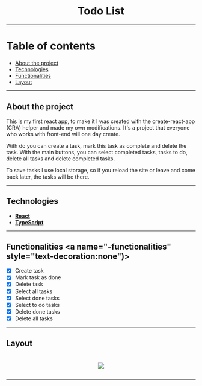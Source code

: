 <h1 align="center"> Todo List </h1>

---
  
Table of contents 
=================
<!--ts-->
  * [About the project](#-about-project)
  * [Technologies](#-technologies)
  * [Functionalities](#-functionalities)
  * [Layout](#-layout)
<!--te-->

---

## About the project <a name="-about-project" style="text-decoration:none"></a> 

This is my first react app, to make it I was created with the create-react-app (CRA) helper and made my own modifications. It's a project that everyone who works with front-end will one day create. 

With do you can create a task, mark this task as complete and delete the task. With the main buttons, you can select completed tasks, tasks to do, delete all tasks and delete completed tasks.

To save tasks I use local storage, so if you reload the site or leave and come back later, the tasks will be there. 

---

## Technologies <a name="-technologies" style="text-decoration:none"></a>

- **[React](https://en.reactjs.org/)**
- **[TypeScript](https://www.typescriptlang.org/)**

---

## Functionalities <a name="-functionalities" style="text-decoration:none")></a>

- [x] Create task 
- [x] Mark task as done
- [x] Delete task 
- [x] Select all tasks 
- [x] Select done tasks
- [x] Select to do tasks 
- [x] Delete done tasks
- [x] Delete all tasks   

---

## Layout <a name="-layout" style="text-decoration:none"></a>

<h1 align="center">
  <img src="./blob/main/front.JPG"  
</h1>
  
---
